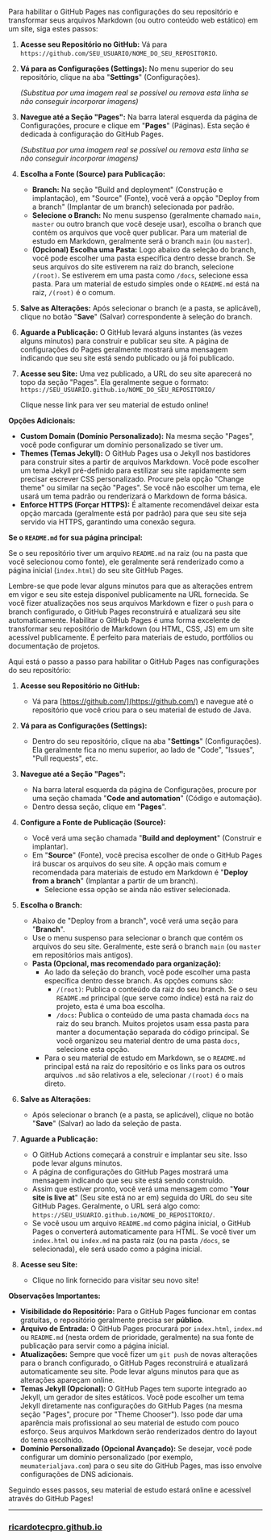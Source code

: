 Para habilitar o GitHub Pages nas configurações do seu repositório e transformar seus arquivos Markdown (ou outro conteúdo web estático) em um site, siga estes passos:

1.  **Acesse seu Repositório no GitHub:**
    Vá para `https://github.com/SEU_USUARIO/NOME_DO_SEU_REPOSITORIO`.

2.  **Vá para as Configurações (Settings):**
    No menu superior do seu repositório, clique na aba "**Settings**" (Configurações).

     *(Substitua por uma imagem real se possível ou remova esta linha se não conseguir incorporar imagens)*

3.  **Navegue até a Seção "Pages":**
    Na barra lateral esquerda da página de Configurações, procure e clique em "**Pages**" (Páginas). Esta seção é dedicada à configuração do GitHub Pages.

     *(Substitua por uma imagem real se possível ou remova esta linha se não conseguir incorporar imagens)*

4.  **Escolha a Fonte (Source) para Publicação:**

      * **Branch:** Na seção "Build and deployment" (Construção e implantação), em "Source" (Fonte), você verá a opção "Deploy from a branch" (Implantar de um branch) selecionada por padrão.
      * **Selecione o Branch:** No menu suspenso (geralmente chamado `main`, `master` ou outro branch que você deseje usar), escolha o branch que contém os arquivos que você quer publicar. Para um material de estudo em Markdown, geralmente será o branch `main` (ou `master`).
      * **(Opcional) Escolha uma Pasta:** Logo abaixo da seleção do branch, você pode escolher uma pasta específica dentro desse branch. Se seus arquivos do site estiverem na raiz do branch, selecione `/(root)`. Se estiverem em uma pasta como `/docs`, selecione essa pasta. Para um material de estudo simples onde o `README.md` está na raiz, `/(root)` é o comum.

5.  **Salve as Alterações:**
    Após selecionar o branch (e a pasta, se aplicável), clique no botão "**Save**" (Salvar) correspondente à seleção do branch.

6.  **Aguarde a Publicação:**
    O GitHub levará alguns instantes (às vezes alguns minutos) para construir e publicar seu site. A página de configurações do Pages geralmente mostrará uma mensagem indicando que seu site está sendo publicado ou já foi publicado.

7.  **Acesse seu Site:**
    Uma vez publicado, a URL do seu site aparecerá no topo da seção "Pages". Ela geralmente segue o formato:
    `https://SEU_USUARIO.github.io/NOME_DO_SEU_REPOSITORIO/`

    Clique nesse link para ver seu material de estudo online\!

**Opções Adicionais:**

  * **Custom Domain (Domínio Personalizado):** Na mesma seção "Pages", você pode configurar um domínio personalizado se tiver um.
  * **Themes (Temas Jekyll):** O GitHub Pages usa o Jekyll nos bastidores para construir sites a partir de arquivos Markdown. Você pode escolher um tema Jekyll pré-definido para estilizar seu site rapidamente sem precisar escrever CSS personalizado. Procure pela opção "Change theme" ou similar na seção "Pages". Se você não escolher um tema, ele usará um tema padrão ou renderizará o Markdown de forma básica.
  * **Enforce HTTPS (Forçar HTTPS):** É altamente recomendável deixar esta opção marcada (geralmente está por padrão) para que seu site seja servido via HTTPS, garantindo uma conexão segura.

**Se o `README.md` for sua página principal:**

Se o seu repositório tiver um arquivo `README.md` na raiz (ou na pasta que você selecionou como fonte), ele geralmente será renderizado como a página inicial (`index.html`) do seu site GitHub Pages.

Lembre-se que pode levar alguns minutos para que as alterações entrem em vigor e seu site esteja disponível publicamente na URL fornecida. Se você fizer atualizações nos seus arquivos Markdown e fizer o `push` para o branch configurado, o GitHub Pages reconstruirá e atualizará seu site automaticamente.
Habilitar o GitHub Pages é uma forma excelente de transformar seu repositório de Markdown (ou HTML, CSS, JS) em um site acessível publicamente. É perfeito para materiais de estudo, portfólios ou documentação de projetos.

Aqui está o passo a passo para habilitar o GitHub Pages nas configurações do seu repositório:

1.  **Acesse seu Repositório no GitHub:**

      * Vá para [https://github.com/](https://github.com/) e navegue até o repositório que você criou para o seu material de estudo de Java.

2.  **Vá para as Configurações (Settings):**

      * Dentro do seu repositório, clique na aba "**Settings**" (Configurações). Ela geralmente fica no menu superior, ao lado de "Code", "Issues", "Pull requests", etc.

3.  **Navegue até a Seção "Pages":**

      * Na barra lateral esquerda da página de Configurações, procure por uma seção chamada "**Code and automation**" (Código e automação).
      * Dentro dessa seção, clique em "**Pages**".

4.  **Configure a Fonte de Publicação (Source):**

      * Você verá uma seção chamada "**Build and deployment**" (Construir e implantar).
      * Em "**Source**" (Fonte), você precisa escolher de onde o GitHub Pages irá buscar os arquivos do seu site. A opção mais comum e recomendada para materiais de estudo em Markdown é "**Deploy from a branch**" (Implantar a partir de um branch).
          * Selecione essa opção se ainda não estiver selecionada.

5.  **Escolha o Branch:**

      * Abaixo de "Deploy from a branch", você verá uma seção para "**Branch**".
      * Use o menu suspenso para selecionar o branch que contém os arquivos do seu site. Geralmente, este será o branch `main` (ou `master` em repositórios mais antigos).
      * **Pasta (Opcional, mas recomendado para organização):**
          * Ao lado da seleção do branch, você pode escolher uma pasta específica dentro desse branch. As opções comuns são:
              * `/(root)`: Publica o conteúdo da raiz do seu branch. Se o seu `README.md` principal (que serve como índice) está na raiz do projeto, esta é uma boa escolha.
              * `/docs`: Publica o conteúdo de uma pasta chamada `docs` na raiz do seu branch. Muitos projetos usam essa pasta para manter a documentação separada do código principal. Se você organizou seu material dentro de uma pasta `docs`, selecione esta opção.
          * Para o seu material de estudo em Markdown, se o `README.md` principal está na raiz do repositório e os links para os outros arquivos `.md` são relativos a ele, selecionar `/(root)` é o mais direto.

6.  **Salve as Alterações:**

      * Após selecionar o branch (e a pasta, se aplicável), clique no botão "**Save**" (Salvar) ao lado da seleção de pasta.

7.  **Aguarde a Publicação:**

      * O GitHub Actions começará a construir e implantar seu site. Isso pode levar alguns minutos.
      * A página de configurações do GitHub Pages mostrará uma mensagem indicando que seu site está sendo construído.
      * Assim que estiver pronto, você verá uma mensagem como "**Your site is live at**" (Seu site está no ar em) seguida do URL do seu site GitHub Pages. Geralmente, o URL será algo como: `https://SEU_USUARIO.github.io/NOME_DO_REPOSITORIO/`.
      * Se você usou um arquivo `README.md` como página inicial, o GitHub Pages o converterá automaticamente para HTML. Se você tiver um `index.html` ou `index.md` na pasta raiz (ou na pasta `/docs`, se selecionada), ele será usado como a página inicial.

8.  **Acesse seu Site:**

      * Clique no link fornecido para visitar seu novo site\!

**Observações Importantes:**

  * **Visibilidade do Repositório:** Para o GitHub Pages funcionar em contas gratuitas, o repositório geralmente precisa ser **público**.
  * **Arquivo de Entrada:** O GitHub Pages procurará por `index.html`, `index.md` ou `README.md` (nesta ordem de prioridade, geralmente) na sua fonte de publicação para servir como a página inicial.
  * **Atualizações:** Sempre que você fizer um `git push` de novas alterações para o branch configurado, o GitHub Pages reconstruirá e atualizará automaticamente seu site. Pode levar alguns minutos para que as alterações apareçam online.
  * **Temas Jekyll (Opcional):** O GitHub Pages tem suporte integrado ao Jekyll, um gerador de sites estáticos. Você pode escolher um tema Jekyll diretamente nas configurações do GitHub Pages (na mesma seção "Pages", procure por "Theme Chooser"). Isso pode dar uma aparência mais profissional ao seu material de estudo com pouco esforço. Seus arquivos Markdown serão renderizados dentro do layout do tema escolhido.
  * **Domínio Personalizado (Opcional Avançado):** Se desejar, você pode configurar um domínio personalizado (por exemplo, `meumaterialjava.com`) para o seu site do GitHub Pages, mas isso envolve configurações de DNS adicionais.

Seguindo esses passos, seu material de estudo estará online e acessível através do GitHub Pages\!

---

### [ricardotecpro.github.io](https://ricardotecpro.github.io/)
